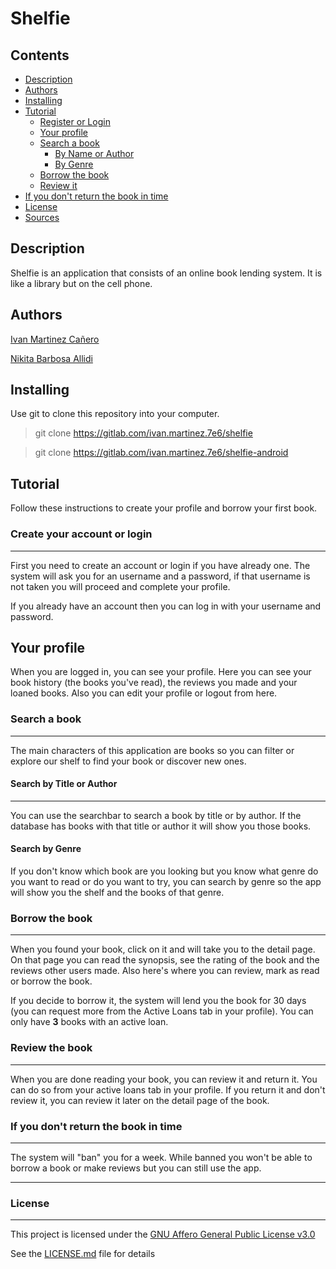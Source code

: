 
# Shelfie

## Contents

*   [Description](#description)
*   [Authors](#authors)
*   [Installing](#installing)
*   [Tutorial](#tutorial)
    * [Register or Login](#register-login)
    * [Your profile](#profile)
    * [Search a book](#search)
        * [By Name or Author](#by-name-or-author)
        * [By Genre](#by-genre)
    * [Borrow the book](#borrow-the-book)
    * [Review it](#review)
*   [If you don't return the book in time](#no-return)
*   [License](#license)
*   [Sources](#sources)

## Description

Shelfie is an application that consists of an online book lending system. It is like a library but on the cell phone.

## Authors

[Ivan Martinez Cañero](https://gitlab.com/ivan.martinez.7e6)

[Nikita Barbosa Allidi](https://gitlab.com/nikys)


## Installing

Use git to clone this repository into your computer.

> git clone https://gitlab.com/ivan.martinez.7e6/shelfie

> git clone https://gitlab.com/ivan.martinez.7e6/shelfie-android

## Tutorial

Follow these instructions to create your profile and borrow your first book.

### Create your account or login
---

First you need to create an account or login if you have already one.
The system will ask you for an username and a password, if that username is not taken you will proceed and complete your profile. 

If you already have an account then you can log in with your username and password.

## Your profile

When you are logged in, you can see your profile. Here you can see your book history (the books you've read), the reviews you made and your loaned books. 
Also you can edit your profile or logout from here.

### Search a book
---

The main characters of this application are books so you can filter or explore our shelf to find your book or discover new ones.


#### Search by Title or Author
---

You can use the searchbar to search a book by title or by author. If the database has books with that title or author it will show you those books.

#### Search by Genre

If you don't know which book are you looking but you know what genre do you want to read or do you want to try, you can search by genre so the app will show you the shelf and the books of that genre.

### Borrow the book
---

When you found your book, click on it and will take you to the detail page.
On that page you can read the synopsis, see the rating of the book and the reviews other users made.
Also here's where you can review, mark as read or borrow the book.

If you decide to borrow it, the system will lend you the book for 30 days (you can request more from the Active Loans tab in your profile).
You can only have **3** books with an active loan.

### Review the book
---

When you are done reading your book, you can review it and return it. You can do so from your active loans tab in your profile.
If you return it and don't review it, you can review it later on the detail page of the book.

### If you don't return the book in time
---

The system will "ban" you for a week. While banned you won't be able to borrow a book or make reviews but you can still use the app. 

---
### License
---

This project is licensed under the [GNU Affero General Public License v3.0](https://choosealicense.com/licenses/agpl-3.0/) 

See the [LICENSE.md](LICENSE) file for details




